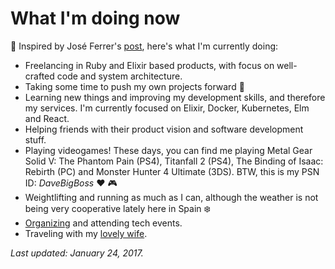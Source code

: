 # What I'm doing now

👋 Inspired by José Ferrer's [post](http://moviendo.me/now/), here's what I'm currently doing:

* Freelancing in Ruby and Elixir based products, with focus on well-crafted code and system architecture.
* Taking some time to push my own projects forward 🚀
* Learning new things and improving my development skills, and therefore my services. I'm currently focused on Elixir, Docker, Kubernetes, Elm and React.
* Helping friends with their product vision and software development stuff.
* Playing videogames! These days, you can find me playing Metal Gear Solid V: The Phantom Pain (PS4), Titanfall 2 (PS4), The Binding of Isaac: Rebirth (PC) and Monster Hunter 4 Ultimate (3DS). BTW, this is my PSN ID: *DaveBigBoss* ❤️ 🎮
* Weightlifting and running as much as I can, although the weather is not being very cooperative lately here in Spain ❄️
* [Organizing](http://www.meetup.com/es-ES/ciudadrealrb/) and attending tech events.
* Traveling with my [lovely wife](https://www.instagram.com/soryflins/).

*Last updated: January 24, 2017.*
